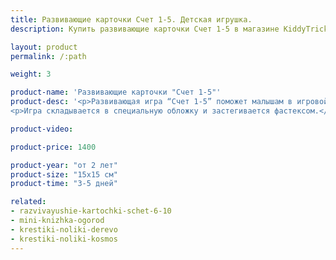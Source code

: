 ```yaml
---
title: Развивающие карточки Счет 1-5. Детская игрушка.
description: Купить развивающие карточки Счет 1-5 в магазине KiddyTrick

layout: product
permalink: /:path

weight: 3

product-name: 'Развивающие карточки "Счет 1-5"'
product-desc: '<p>Развивающая игра “Счет 1-5” поможет малышам в игровой форме изучить цифры от 1 до 5. В игре 5 карточек, к которым пришиты уголки-кармашки с цифрами. Ребенку нужно разложить по карточкам фетровые детали - в игре 1 морковка, 2 улитки, 3 ягодки, 4 цветочка и 5 звездочек. Все элементы фиксируются на карточках магнитами.</p>
<p>Игра складывается в специальную обложку и застегивается фастексом.</p>'

product-video:

product-price: 1400

product-year: "от 2 лет"
product-size: "15х15 см"
product-time: "3-5 дней"

related:
- razvivayushie-kartochki-schet-6-10
- mini-knizhka-ogorod
- krestiki-noliki-derevo
- krestiki-noliki-kosmos
---
```

	